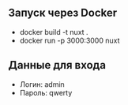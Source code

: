 
## Запуск через Docker
- docker build -t nuxt .
- docker run -p 3000:3000 nuxt

## Данные для входа
- Логин: admin
- Пароль: qwerty


